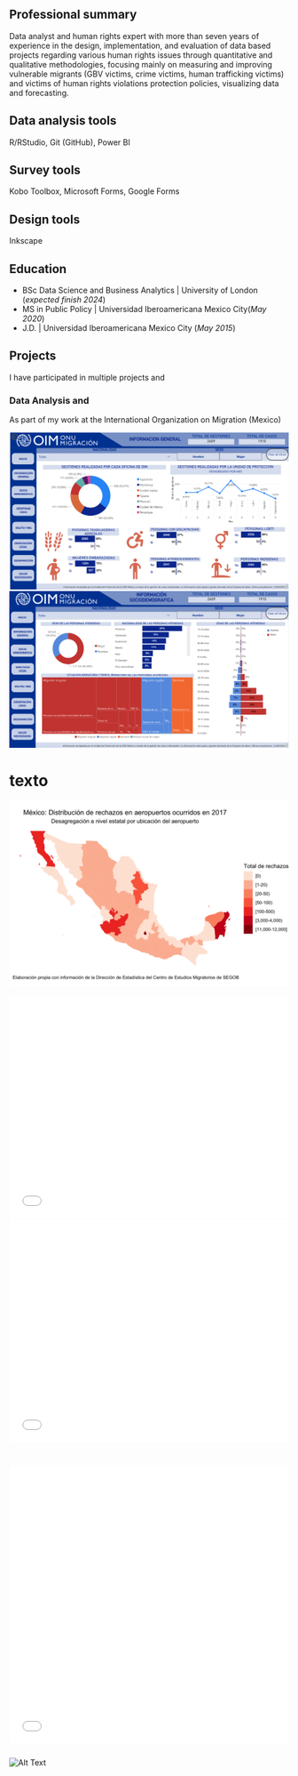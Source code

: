 ## Professional summary

Data analyst and human rights expert with more than seven years of experience in the design, implementation, and evaluation of data based projects regarding various human rights issues through quantitative and qualitative methodologies, focusing mainly on measuring and improving vulnerable migrants (GBV victims, crime victims, human trafficking victims) and victims of human rights violations protection policies, visualizing data and forecasting.

## Data analysis tools
R/RStudio, Git (GitHub), Power BI

## Survey tools
Kobo Toolbox, Microsoft Forms, Google Forms

## Design tools
Inkscape

## Education
- BSc Data Science and Business Analytics | University of London (_expected finish 2024_)
- MS in Public Policy | Universidad Iberoamericana Mexico City(_May 2020_)
- J.D. |  Universidad Iberoamericana Mexico City (_May 2015_)


## Projects

I have participated in multiple projects and 

### Data Analysis and 

As part of my work at the International Organization on Migration (Mexico)

![Alt Text](/docs/assets/images/dashboard_1.png)
![Alt Text](/docs/assets/images/dashboard_2.png)

# texto


![Airport rejections in Mexico](/docs/assets/images/gif_aeropuertos_200.gif)


 

<iframe src="/docs/assets/images/red_actores_sistema_justicia.html" height="400px" width="100%" style="border:none;"></iframe>




<iframe src="/docs/assets/images/mapa.html" height="400px" width="100%" style="border:none;"></iframe>


# <iframe src="/docs/assets/images/juego.html" height="500px" width="100%" style="border:none;"></iframe>

![Alt Text](https://media.giphy.com/media/vFKqnCdLPNOKc/giphy.gif)

